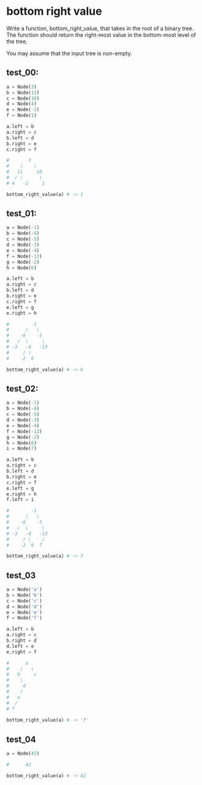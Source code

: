 # bottom right value

Write a function, bottom_right_value, that takes in the root of a binary tree. The function should return the right-most value in the bottom-most level of the tree.

You may assume that the input tree is non-empty.

## test_00:

```python
a = Node(3)
b = Node(11)
c = Node(10)
d = Node(4)
e = Node(-2)
f = Node(1)

a.left = b
a.right = c
b.left = d
b.right = e
c.right = f

#       3
#    /    \
#   11     10
#  / \      \
# 4   -2     1

bottom_right_value(a) # -> 1
```

## test_01:

```python
a = Node(-1)
b = Node(-6)
c = Node(-5)
d = Node(-3)
e = Node(-4)
f = Node(-13)
g = Node(-2)
h = Node(6)

a.left = b
a.right = c
b.left = d
b.right = e
c.right = f
e.left = g
e.right = h

#        -1
#      /   \
#    -6    -5
#   /  \     \
# -3   -4   -13
#     / \       
#    -2  6

bottom_right_value(a) # -> 6
```

## test_02:

```python
a = Node(-1)
b = Node(-6)
c = Node(-5)
d = Node(-3)
e = Node(-4)
f = Node(-13)
g = Node(-2)
h = Node(6)
i = Node(7)

a.left = b
a.right = c
b.left = d
b.right = e
c.right = f
e.left = g
e.right = h
f.left = i

#        -1
#      /   \
#    -6    -5
#   /  \     \
# -3   -4   -13
#     / \    /   
#    -2  6  7 

bottom_right_value(a) # -> 7
```

## test_03

```python
a = Node('a')
b = Node('b')
c = Node('c')
d = Node('d')
e = Node('e')
f = Node('f')

a.left = b
a.right = c
b.right = d
d.left = e
e.right = f

#      a
#    /   \ 
#   b     c
#    \
#     d
#    /
#   e
#  /
# f
          
bottom_right_value(a) # -> 'f'
```

## test_04

```python
a = Node(42)

#      42

bottom_right_value(a) # -> 42
```
